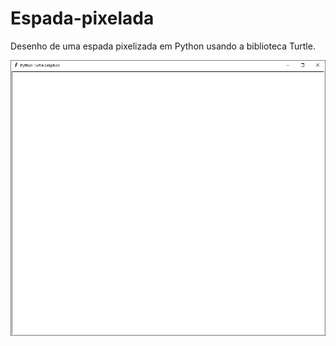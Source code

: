 # Espada-pixelada
Desenho de uma espada pixelizada em Python usando a biblioteca Turtle.

![Espada pixelizada](espada.gif)
